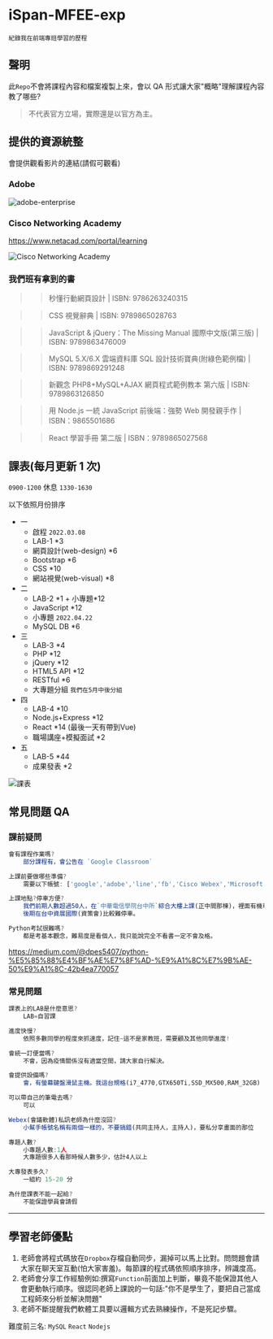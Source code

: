 # iSpan-MFEE-exp

`紀錄我在前端專班學習的歷程`

## 聲明

此`Repo`不會將課程內容和檔案複製上來，會以 QA 形式讓大家"概略"理解課程內容教了哪些?

> 不代表官方立場，實際還是以官方為主。

## 提供的資源統整

會提供觀看影片的連結(請假可觀看)

### Adobe

![adobe-enterprise](https://drive.google.com/uc?export=download&id=1wLg7JdEAcpGKhSPxj7YtB-_7bS-Ln633)

### Cisco Networking Academy

https://www.netacad.com/portal/learning

![Cisco Networking Academy](https://drive.google.com/uc?export=download&id=1plUzdNbouiq8Ha1tNKYBYIsKNj8CLqrk)

### 我們班有拿到的書

> > 秒懂行動網頁設計 | ISBN: 9786263240315

> > CSS 視覺辭典 | ISBN: 9789865028763

> > JavaScript & jQuery：The Missing Manual 國際中文版(第三版) | ISBN: 9789863476009

> > MySQL 5.X/6.X 雲端資料庫 SQL 設計技術寶典(附綠色範例檔) | ISBN: 9789869291248

> > 新觀念 PHP8+MySQL+AJAX 網頁程式範例教本 第六版 | ISBN: 9789863126850

> > 用 Node.js 一統 JavaScript 前後端：強勢 Web 開發親手作 | ISBN：9865501686

> > React 學習手冊 第二版 | ISBN：9789865027568

## 課表(每月更新 1 次)

`0900-1200` 休息 `1330-1630`

以下依照月份排序

- 一
  - 啟程 `2022.03.08`
  - LAB-1 \*3
  - 網頁設計(web-design) \*6
  - Bootstrap \*6
  - CSS \*10
  - 網站視覺(web-visual) \*8
- 二
  - LAB-2 \*1 + 小專題\*12
  - JavaScript \*12
  - 小專題 `2022.04.22`
  - MySQL DB \*6
- 三
  - LAB-3 \*4
  - PHP \*12
  - jQuery \*12
  - HTML5 API \*12
  - RESTful \*6
  - 大專題分組 `我們在5月中後分組`
- 四
  - LAB-4 \*10
  - Node.js+Express \*12
  - React \*14 (最後一天有帶到Vue)
  - 職場講座+模擬面試 \*2
- 五  
  - LAB-5 \*44
  - 成果發表 \*2

![課表](https://drive.google.com/uc?export=download&id=1v99tr1M7VXWqsSzgsTPN9WJBIVrxfvB9)

## 常見問題 QA

### 課前疑問

```js
會有課程作業嗎?
    部分課程有，會公告在 `Google Classroom`

上課前要做哪些準備?
    需要以下帳號: ['google','adobe','line','fb','Cisco Webex','Microsoft']

上課地點?停車方便?
    我們前期人數超過50人，在`中華電信學院台中所`綜合大樓上課(正中間那棟)，裡面有機車和汽車停車場，警衛會量體溫。
    後期在台中資展國際(資策會)比較難停車。

Python考試很難嗎?
    都是考基本觀念，難易度是看個人，我只能說完全不看書一定不會及格。
```

https://medium.com/@dpes5407/python-%E5%85%88%E4%BF%AE%E7%8F%AD-%E9%A1%8C%E7%9B%AE-50%E9%A1%8C-42b4ea770057

### 常見問題

```js
課表上的LAB是什麼意思?
    LAB=自習課

進度快慢?
    依照多數同學的程度來抓速度，記住~這不是家教班，需要顧及其他同學進度!

會統一訂便當嗎?
    不會，因為疫情關係沒有適當空間，請大家自行解決。

會提供設備嗎?
    會，有螢幕鍵盤滑鼠主機。我這台規格(i7_4770,GTX650Ti,SSD_MX500,RAM_32GB)

可以帶自己的筆電去嗎?
    可以

Webex(會議軟體)私訊老師為什麼沒回?
    小幫手帳號名稱有兩個一樣的，不要搞錯(共同主持人，主持人)，要私分享畫面的那位

專題人數?
    小專題人數:1人
    大專題很多人看那時候人數多少，估計4人以上

大專發表多久?
    一組約 15-20 分

為什麼課表不能一起給?
    不能保證學員會請假

```

<!-- ### 影片

[小專發表](https://www.youtube.com/playlist?list=PLb-1bRwwEmjr1nJFQoI-cvolXQWnu5_i7)

[大專發表](https://www.youtube.com/playlist?list=PLb-1bRwwEmjpyC9H0MGSzPs2l03Vw2TLJ) -->

---

## 學習老師優點

1. 老師會將程式碼放在`Dropbox`存檔自動同步，漏掉可以馬上比對。問問題會請大家在聊天室互動(怕大家害羞)。每節課的程式碼依照順序排序，辨識度高。
2. 老師會分享工作經驗例如:撰寫`Function`前面加上判斷，畢竟不能保證其他人會更動執行順序。很認同老師上課說的一句話:"你不是學生了，要把自己當成工程師來分析並解決問題"
3. 老師不斷提醒我們軟體工具要以邏輯方式去熟練操作，不是死記步驟。


難度前三名: `MySQL` `React` `Nodejs`
